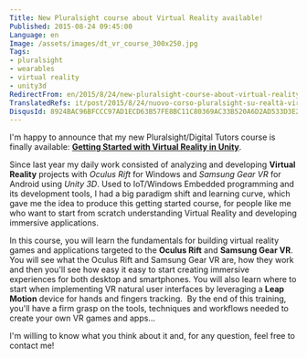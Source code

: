 ```yaml
---
Title: New Pluralsight course about Virtual Reality available!
Published: 2015-08-24 09:45:00
Language: en
Image: /assets/images/dt_vr_course_300x250.jpg
Tags:
- pluralsight
- wearables
- virtual reality
- unity3d
RedirectFrom: en/2015/8/24/new-pluralsight-course-about-virtual-reality-available!.aspx
TranslatedRefs: it/post/2015/8/24/nuovo-corso-pluralsight-su-realtà-virtuale-disponibile!.md
DisqusId: 8924BAC96BFCCC97AD1ECD63B57FE8BC11C80369AC33B520A6D2AD533D3E2DFC
---
```

I'm happy to announce that my new Pluralsight/Digital Tutors course is finally available: **<a href="http://www.digitaltutors.com/tutorial/2227-Getting-Started-with-VR-in-Unity" target="_blank">Getting Started with Virtual Reality in Unity</a>**.

<a href="http://www.digitaltutors.com/tutorial/2227-Getting-Started-with-VR-in-Unity" target="_blank"></a>Since last year my daily work consisted of analyzing and developing **Virtual Reality** projects with *Oculus Rift* for Windows and *Samsung Gear VR* for Android using *Unity 3D*. Used to IoT/Windows Embedded programming and its development tools, I had a big paradigm shift and learning curve, which gave me the idea to produce this getting started course, for people like me who want to start from scratch understanding Virtual Reality and developing immersive applications.

<span>In this course, you will learn the fundamentals for building virtual reality games and applications targeted to the **Oculus Rift** and **Samsung Gear VR**. </span> <span>You will see what the Oculus Rift and Samsung Gear VR are, how they work and then you'll see how easy it easy to start creating immersive experiences for both desktop and smartphones. You will also learn where to start when implementing VR natural user interfaces by leveraging a **Leap Motion** device for hands and fingers tracking. </span> <span>By the end of this training, you'll have a firm grasp on the tools, techniques and workflows needed to create your own VR games and apps.</span>..

I'm willing to know what you think about it and, for any question, feel free to contact me!